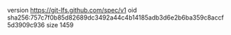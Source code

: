version https://git-lfs.github.com/spec/v1
oid sha256:757c7f0b85d82689dc3492a44c4b14185adb3d6e2b6ba359c8accf5d3909c936
size 1459
